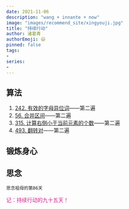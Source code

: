 ```yaml
---
date: 2021-11-06
description: "wang + innante + now"
image: "images/recommend_site/xingyouji.jpg"
title: "持续行动"
author: 诸葛青
authorEmoji: 😃
pinned: false
tags:
- 
series:
-
---
```



## 算法
1. [242. 有效的字母异位词](https://leetcode-cn.com/problems/valid-anagram/)——第二遍
2. [56. 合并区间](https://leetcode-cn.com/problems/merge-intervals/)——第二遍
3. [315. 计算右侧小于当前元素的个数](https://leetcode-cn.com/problems/count-of-smaller-numbers-after-self/)——第二遍
4. [493. 翻转对](https://leetcode-cn.com/problems/reverse-pairs/)——第二遍
## 锻炼身心 

## 思念
``思念祖母的第86天``

<font color=VioletRed>记：持续行动的九十五天！</font>


